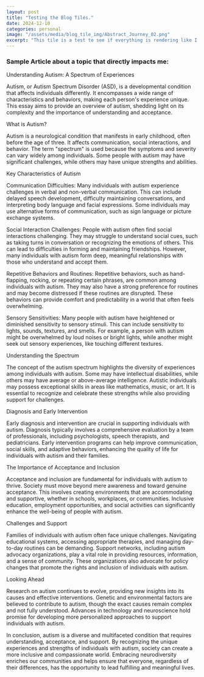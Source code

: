 ```yaml
---
layout: post
title: "Testing the Blog Tiles."
date: 2024-12-10
categories: personal
image: "/assets/media/blog_tile_img/Abstract_Journey_02.png"
excerpt: "This tile is a test to see if everything is rendering like I want it.  Creation and Testing takes time.  Don't rush it!"
---
```

<h3><strong>Sample Article about a topic that directly impacts me:</strong></h3>



Understanding Autism: A Spectrum of Experiences

Autism, or Autism Spectrum Disorder (ASD), is a developmental condition that affects individuals differently. It encompasses a wide range of characteristics and behaviors, making each person's experience unique. This essay aims to provide an overview of autism, shedding light on its complexity and the importance of understanding and acceptance.

What is Autism?

Autism is a neurological condition that manifests in early childhood, often before the age of three. It affects communication, social interactions, and behavior. The term "spectrum" is used because the symptoms and severity can vary widely among individuals. Some people with autism may have significant challenges, while others may have unique strengths and abilities.

Key Characteristics of Autism

Communication Difficulties: Many individuals with autism experience challenges in verbal and non-verbal communication. This can include delayed speech development, difficulty maintaining conversations, and interpreting body language and facial expressions. Some individuals may use alternative forms of communication, such as sign language or picture exchange systems.

Social Interaction Challenges: People with autism often find social interactions challenging. They may struggle to understand social cues, such as taking turns in conversation or recognizing the emotions of others. This can lead to difficulties in forming and maintaining friendships. However, many individuals with autism form deep, meaningful relationships with those who understand and accept them.

Repetitive Behaviors and Routines: Repetitive behaviors, such as hand-flapping, rocking, or repeating certain phrases, are common among individuals with autism. They may also have a strong preference for routines and may become distressed if these routines are disrupted. These behaviors can provide comfort and predictability in a world that often feels overwhelming.

Sensory Sensitivities: Many people with autism have heightened or diminished sensitivity to sensory stimuli. This can include sensitivity to lights, sounds, textures, and smells. For example, a person with autism might be overwhelmed by loud noises or bright lights, while another might seek out sensory experiences, like touching different textures.

Understanding the Spectrum

The concept of the autism spectrum highlights the diversity of experiences among individuals with autism. Some may have intellectual disabilities, while others may have average or above-average intelligence. Autistic individuals may possess exceptional skills in areas like mathematics, music, or art. It is essential to recognize and celebrate these strengths while also providing support for challenges.

Diagnosis and Early Intervention

Early diagnosis and intervention are crucial in supporting individuals with autism. Diagnosis typically involves a comprehensive evaluation by a team of professionals, including psychologists, speech therapists, and pediatricians. Early intervention programs can help improve communication, social skills, and adaptive behaviors, enhancing the quality of life for individuals with autism and their families.

The Importance of Acceptance and Inclusion

Acceptance and inclusion are fundamental for individuals with autism to thrive. Society must move beyond mere awareness and toward genuine acceptance. This involves creating environments that are accommodating and supportive, whether in schools, workplaces, or communities. Inclusive education, employment opportunities, and social activities can significantly enhance the well-being of people with autism.

Challenges and Support

Families of individuals with autism often face unique challenges. Navigating educational systems, accessing appropriate therapies, and managing day-to-day routines can be demanding. Support networks, including autism advocacy organizations, play a vital role in providing resources, information, and a sense of community. These organizations also advocate for policy changes that promote the rights and inclusion of individuals with autism.

Looking Ahead

Research on autism continues to evolve, providing new insights into its causes and effective interventions. Genetic and environmental factors are believed to contribute to autism, though the exact causes remain complex and not fully understood. Advances in technology and neuroscience hold promise for developing more personalized approaches to support individuals with autism.

In conclusion, autism is a diverse and multifaceted condition that requires understanding, acceptance, and support. By recognizing the unique experiences and strengths of individuals with autism, society can create a more inclusive and compassionate world. Embracing neurodiversity enriches our communities and helps ensure that everyone, regardless of their differences, has the opportunity to lead fulfilling and meaningful lives.